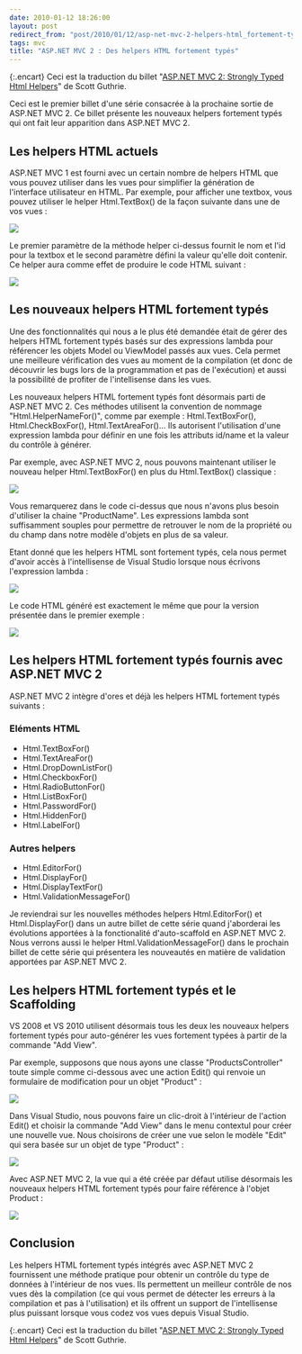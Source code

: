 ```yaml
---
date: 2010-01-12 18:26:00
layout: post
redirect_from: "post/2010/01/12/asp-net-mvc-2-helpers-html_fortement-types"
tags: mvc
title: "ASP.NET MVC 2 : Des helpers HTML fortement typés"
---
```


{:.encart}
Ceci est la traduction du billet "[ASP.NET MVC 2: Strongly Typed Html Helpers](http://weblogs.asp.net/scottgu/archive/2010/01/10/asp-net-mvc-2-strongly-typed-html-helpers.aspx)" de Scott
Guthrie.

Ceci est le premier billet d'une série consacrée à la prochaine sortie de
ASP.NET MVC 2. Ce billet présente les nouveaux helpers fortement typés qui ont
fait leur apparition dans ASP.NET MVC 2.

## Les helpers HTML actuels

ASP.NET MVC 1 est fourni avec un certain nombre de helpers HTML que vous
pouvez utiliser dans les vues pour simplifier la génération de l'interface
utilisateur en HTML. Par exemple, pour afficher une textbox, vous pouvez
utiliser le helper Html.TextBox() de la façon suivante dans une de vos
vues :

![](http://weblogs.asp.net/blogs/scottgu/image_thumb_73A48C5E.png)

Le premier paramètre de la méthode helper ci-dessus fournit le nom et l'id
pour la textbox et le second paramètre défini la valeur qu'elle doit contenir.
Ce helper aura comme effet de produire le code HTML suivant :

![](http://weblogs.asp.net/blogs/scottgu/image_thumb_51D8B3CD.png)

## Les nouveaux helpers HTML fortement typés

Une des fonctionnalités qui nous a le plus été demandée était de gérer des
helpers HTML fortement typés basés sur des expressions lambda pour référencer
les objets Model ou ViewModel passés aux vues. Cela permet une meilleure
vérification des vues au moment de la compilation (et donc de découvrir les
bugs lors de la programmation et pas de l'exécution) et aussi la possibilité de
profiter de l'intellisense dans les vues.

Les nouveaux helpers HTML fortement typés font désormais parti de ASP.NET
MVC 2. Ces méthodes utilisent la convention de nommage "Html.HelperNameFor()",
comme par exemple : Html.TextBoxFor(), Html.CheckBoxFor(),
Html.TextAreaFor()... Ils autorisent l'utilisation d'une expression lambda pour
définir en une fois les attributs id/name et la valeur du contrôle à
générer.

Par exemple, avec ASP.NET MVC 2, nous pouvons maintenant utiliser le nouveau
helper Html.TextBoxFor() en plus du Html.TextBox() classique :

![](http://weblogs.asp.net/blogs/scottgu/image_thumb_6923B83E.png)

Vous remarquerez dans le code ci-dessus que nous n'avons plus besoin
d'utiliser la chaine "ProductName". Les expressions lambda sont suffisamment
souples pour permettre de retrouver le nom de la propriété ou du champ dans
notre modèle d'objets en plus de sa valeur.

Etant donné que les helpers HTML sont fortement typés, cela nous permet
d'avoir accès à l'intellisense de Visual Studio lorsque nous écrivons
l'expression lambda :

![](http://weblogs.asp.net/blogs/scottgu/image_thumb_4757DFAD.png)

Le code HTML généré est exactement le même que pour la version présentée
dans le premier exemple :

![](http://weblogs.asp.net/blogs/scottgu/image_thumb_51D8B3CD.png)

## Les helpers HTML fortement typés fournis avec ASP.NET MVC 2

ASP.NET MVC 2 intègre d'ores et déjà les helpers HTML fortement typés
suivants :

### Eléments HTML

* Html.TextBoxFor()
* Html.TextAreaFor()
* Html.DropDownListFor()
* Html.CheckboxFor()
* Html.RadioButtonFor()
* Html.ListBoxFor()
* Html.PasswordFor()
* Html.HiddenFor()
* Html.LabelFor()

### Autres helpers

* Html.EditorFor()
* Html.DisplayFor()
* Html.DisplayTextFor()
* Html.ValidationMessageFor()

Je reviendrai sur les nouvelles méthodes helpers Html.EditorFor() et
Html.DisplayFor() dans un autre billet de cette série quand j'aborderai les
évolutions apportées à la fonctionalité d'auto-scaffold en ASP.NET MVC 2. Nous
verrons aussi le helper Html.ValidationMessageFor() dans le prochain billet de
cette série qui présentera les nouveautés en matière de validation apportées
par ASP.NET MVC 2.

## Les helpers HTML fortement typés et le Scaffolding

VS 2008 et VS 2010 utilisent désormais tous les deux les nouveaux helpers
fortement typés pour auto-générer les vues fortement typées à partir de la
commande "Add View".

Par exemple, supposons que nous ayons une classe "ProductsController" toute
simple comme ci-dessous avec une action Edit() qui renvoie un formulaire de
modification pour un objet "Product" :

![](http://weblogs.asp.net/blogs/scottgu/image_thumb_76C64E79.png)

Dans Visual Studio, nous pouvons faire un clic-droit à l'intérieur de
l'action Edit() et choisir la commande "Add View" dans le menu contextul pour
créer une nouvelle vue. Nous choisirons de créer une vue selon le modèle "Edit"
qui sera basée sur un objet de type "Product" :

![](http://weblogs.asp.net/blogs/scottgu/image_thumb_5083F521.png)

Avec ASP.NET MVC 2, la vue qui a été créée par défaut utilise désormais les
nouveaux helpers HTML fortement typés pour faire référence à l'objet
Product :

![](http://weblogs.asp.net/blogs/scottgu/image_thumb_1815CE49.png)

## Conclusion

Les helpers HTML fortement typés intégrés avec ASP.NET MVC 2 fournissent une
méthode pratique pour obtenir un contrôle du type de données à l'intérieur de
nos vues. Ils permettent un meilleur contrôle de nos vues dès la compilation
(ce qui vous permet de détecter les erreurs à la compilation et pas à
l'utilisation) et ils offrent un support de l'intellisense plus puissant
lorsque vous codez vos vues depuis Visual Studio.

{:.encart}
Ceci est la traduction du billet "[ASP.NET MVC 2: Strongly Typed Html Helpers](http://weblogs.asp.net/scottgu/archive/2010/01/10/asp-net-mvc-2-strongly-typed-html-helpers.aspx)" de Scott
Guthrie.
